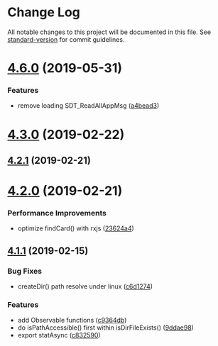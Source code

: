 # Change Log

All notable changes to this project will be documented in this file. See [standard-version](https://github.com/conventional-changelog/standard-version) for commit guidelines.

# [4.6.0](https://github.com/waitingsong/node-idcard-reader/compare/v4.5.0...v4.6.0) (2019-05-31)


### Features

* remove loading SDT_ReadAllAppMsg ([a4bead3](https://github.com/waitingsong/node-idcard-reader/commit/a4bead3))



<a name="4.3.0"></a>
# [4.3.0](https://github.com/waitingsong/node-idcard-reader/compare/v4.2.1...v4.3.0) (2019-02-22)



<a name="4.2.1"></a>
## [4.2.1](https://github.com/waitingsong/node-idcard-reader/compare/v4.2.0...v4.2.1) (2019-02-21)



<a name="4.2.0"></a>
# [4.2.0](https://github.com/waitingsong/node-idcard-reader/compare/v4.1.1...v4.2.0) (2019-02-21)


### Performance Improvements

* optimize findCard() with rxjs ([23624a4](https://github.com/waitingsong/node-idcard-reader/commit/23624a4))



<a name="4.1.1"></a>
## [4.1.1](https://github.com/waitingsong/node-idcard-reader/compare/v4.1.0...v4.1.1) (2019-02-15)


### Bug Fixes

* createDir() path resolve under linux ([c6d1274](https://github.com/waitingsong/node-idcard-reader/commit/c6d1274))


### Features

* add Observable functions ([c9364db](https://github.com/waitingsong/node-idcard-reader/commit/c9364db))
* do isPathAccessible() first within isDirFileExists() ([9ddae98](https://github.com/waitingsong/node-idcard-reader/commit/9ddae98))
* export statAsync ([c832590](https://github.com/waitingsong/node-idcard-reader/commit/c832590))
